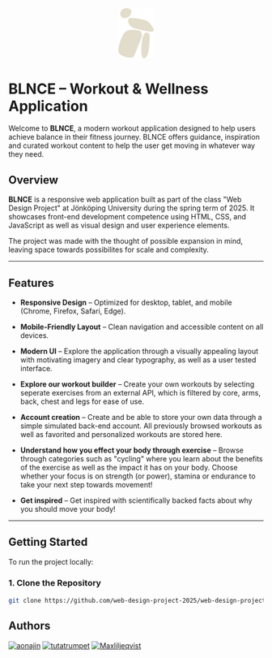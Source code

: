<p align="center">
  <img src="img/Beige-blnce-logo.png" alt="BLNCE Logo" width="70">
</p>

# BLNCE – Workout & Wellness Application

Welcome to **BLNCE**, a modern workout application designed to help users achieve balance in their fitness journey. BLNCE offers guidance, inspiration and curated workout content to help the user get moving in whatever way they need.

## Overview

**BLNCE** is a responsive web application built as part of the class "Web Design Project" at Jönköping University during the spring term of 2025. It showcases front-end development competence using HTML, CSS, and JavaScript as well as visual design and user experience elements.

The project was made with the thought of possible expansion in mind, leaving space towards possibilites for scale and complexity.

---

## Features

- **Responsive Design** – Optimized for desktop, tablet, and mobile (Chrome, Firefox, Safari, Edge).

- **Mobile-Friendly Layout** – Clean navigation and accessible content on all devices.
- **Modern UI** – Explore the application through a visually appealing layout with motivating imagery and clear typography, as well as a user tested interface.
- **Explore our workout builder** – Create your own workouts by selecting seperate exercises from an external API, which is filtered by core, arms, back, chest and legs for ease of use.
- **Account creation** – Create and be able to store your own data through a simple simulated back-end account. All previously browsed workouts as well as favorited and personalized workouts are stored here.
- **Understand how you effect your body through exercise** – Browse through categories such as "cycling" where you learn about the benefits of the exercise as well as the impact it has on your body. Choose whether your focus is on strength (or power), stamina or endurance to take your next step towards movement!
- **Get inspired** – Get inspired with scientifically backed facts about why you should move your body!

---

## Getting Started

To run the project locally:

### 1. Clone the Repository

```bash
git clone https://github.com/web-design-project-2025/web-design-project-group-03.git
```

## Authors

[![aonajin](https://img.shields.io/badge/GitHub-aonajin-pink?logo=github)](https://github.com/yourusername)
[![tutatrumpet](https://img.shields.io/badge/GitHub-tutatrumpet-orange?logo=github)](https://github.com/yourusername)
[![Maxliljeqvist](https://img.shields.io/badge/GitHub-Maxliljeqvist-blue?logo=github)](https://github.com/yourusername)
